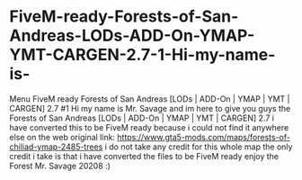 # FiveM-ready-Forests-of-San-Andreas-LODs-ADD-On-YMAP-YMT-CARGEN-2.7-1-Hi-my-name-is-
 Menu FiveM ready Forests of San Andreas [LODs | ADD-On | YMAP | YMT | CARGEN] 2.7 #1 Hi my name is Mr. Savage and im here to give you guys the Forests of San Andreas [LODs | ADD-On | YMAP | YMT | CARGEN] 2.7 i have converted this to be FiveM ready because i could not find it anywhere else on the web original link: https://www.gta5-mods.com/maps/forests-of-chiliad-ymap-2485-trees i do not take any credit for this whole map the only credit i take is that i have converted the files to be FiveM ready  enjoy the Forest  Mr. Savage 20208 :)
